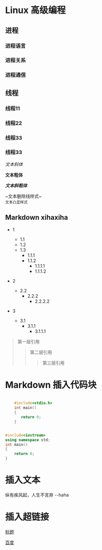 # Linux 高级编程
## 进程
### 进程语言
### 进程关系
### 进程通信

## 线程
### 线程11
### 线程22
### 线程33
### 线程33

*文本斜体*

**文本粗体**

***文本斜粗体***
</br>

~文本删除线样式~</br>
`文本凸显样式`</br>


## Markdown xihaxiha

* 1
	 * 1.1
	 * 1.2
  	 * 1.3
	 	* 1.1.1
   		* 1.1.2
			* 1.1.1.1
			* 1.1.1.2

* 2
  	* 2.2
   		* 2.2.2
			* 2.2.2.2
* 3
	* 3.1
		* 3.1.1
			* 3.1.1.1


> 第一层引用
>> 第二层引用
>>> 第三层引用
# Markdown 插入代码块
```c
  
	#include<stdio.h>
	int main()
	{	
	   return 0;
	}
```

```cpp

#include<iostream>
using namespace std;
int main()
{
    return 0;
}
```

# 插入文本

纵有疾风起，人生不言弃   --haha

# 插入超链接

[标题](https://www.bilibili.com "跳转到哔哩哔哩")

[百度](https://www.baidu.com "跳转到百度")

